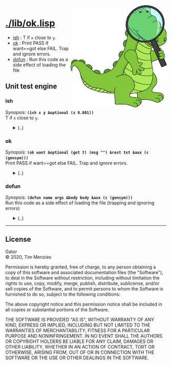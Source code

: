 <a name=top>
<img width=300 align=right src="https://raw.githubusercontent.com/timm/gator/main/docs/img/gator.png">

# [./lib/ok.lisp](/src/./lib/ok.lisp)
- [ish](#ish) : T if `x` close to `y`.
- [ok](#ok) : Print PASS if want==got else FAIL. Trap and ignore errors.
- [dofun](#dofun) : Run this code as a side effect of loading the file

## Unit test engine

### ish

_Synopsis:_ <b>`(ish x y &optional (z 0.001))`</b>  
T if `x` close to `y`.

<ul>
<details><summary>(..)</summary>

```lisp
(defun ish (x y &optional (z 0.001)) "" (< (abs (/ (- x y) x)) z))
```
</details></ul>

### ok

_Synopsis:_ <b>`(ok want &optional (got t) (msg "") &rest txt &aux (c (gensym)))`</b>  
Print PASS if want==got else FAIL. Trap and ignore errors.

<ul>
<details><summary>(..)</summary>

```lisp
(defmacro ok (want &optional (got t) (msg "") &rest txt &aux (c (gensym)))
  ""
  `(let (,c)
     (handler-case
      (progn
       (if (equalp ,want ,got)
           (format t "~&; pass : ~a. ~a ~%" (my yes it) ,msg)
           (error (format nil ,msg ,@txt))))
      (t (,c) (format t "~&; fail : ~a. ~a ~a~%" (my yes it) ,msg ,c)))))
```
</details></ul>

### dofun

_Synopsis:_ <b>`(dofun name args &body body &aux (c (gensym)))`</b>  
Run this code as a side effect of loading the file
   (trapping and ignoring errors)

<ul>
<details><summary>(..)</summary>

```lisp
(defmacro dofun (name args &body body &aux (c (gensym)))
  ""
  `(let (,c)
     (progn
      (setf (my yes it) ',name)
      (handler-case (funcall (lambda ,args ,@body))))))
```
</details></ul>

<hr>


## License

Gator   
&copy; 2020, Tim Menzies

Permission is hereby granted, free of charge, to any person obtaining
a copy of this software and associated documentation files (the
"Software"), to deal in the Software without restriction, including
without limitation the rights to use, copy, modify, merge, publish,
distribute, sublicense, and/or sell copies of the Software, and to
permit persons to whom the Software is furnished to do so, subject
to the following conditions:

The above copyright notice and this permission notice shall be
included in all copies or substantial portions of the Software.

THE SOFTWARE IS PROVIDED "AS IS", WITHOUT WARRANTY OF ANY KIND,
EXPRESS OR IMPLIED, INCLUDING BUT NOT LIMITED TO THE WARRANTIES OF
MERCHANTABILITY, FITNESS FOR A PARTICULAR PURPOSE AND NONINFRINGEMENT.
IN NO EVENT SHALL THE AUTHORS OR COPYRIGHT HOLDERS BE LIABLE FOR
ANY CLAIM, DAMAGES OR OTHER LIABILITY, WHETHER IN AN ACTION OF
CONTRACT, TORT OR OTHERWISE, ARISING FROM, OUT OF OR IN CONNECTION
WITH THE SOFTWARE OR THE USE OR OTHER DEALINGS IN THE SOFTWARE.
